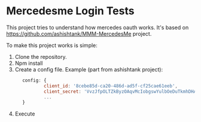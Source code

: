 # Mercedesme Login Tests
This project tries to understand how mercedes oauth works. It's based on https://github.com/ashishtank/MMM-MercedesMe project.


To make this project works is simple:

1. Clone the repository.
2. Npm install
3. Create a config file. Example (part from ashishtank project):

````javascript
      config: {
              client_id: '8cebe85d-ca20-486d-ad5f-cf25cae61eeb',
              client_secret: 'VvzJfpOLTZkByzOAqvMcIobgswYulbOeDuTkmhDHAwVjMAOENBGiEkrGWXKkrtYv',
              ...
      }
````
4. Execute

